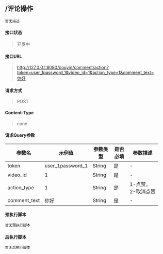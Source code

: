 ## /评论操作

```text
暂无描述
```

#### 接口状态

> 开发中

#### 接口URL

> http://127.0.0.1:8080/douyin/comment/action?token=user_1password_1&video_id=1&action_type=1&comment_text=你好

#### 请求方式

> POST

#### Content-Type

> none

#### 请求Query参数

| 参数名 | 示例值 | 参数类型 | 是否必填 | 参数描述 |
| --- | --- | ---- | ---- | ---- |
| token | user_1password_1 | String | 是 | - |
| video_id | 1 | String | 是 | - |
| action_type | 1 | String | 是 | 1-点赞，2-取消点赞 |
| comment_text | 你好 | String | 是 | - |

#### 预执行脚本

```javascript
暂无预执行脚本
```

#### 后执行脚本

```javascript
暂无后执行脚本
```
